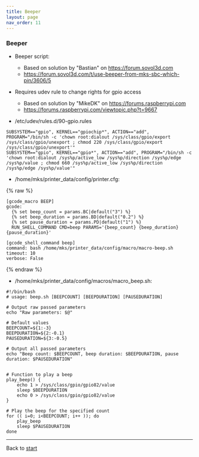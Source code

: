 ```yaml
---
title: Beeper
layout: page
nav_order: 11
---
```

### Beeper

  * Beeper script:
    * Based on solution by "Bastian" on <https://forum.sovol3d.com>
    * <https://forum.sovol3d.com/t/use-beeper-from-mks-sbc-which-pin/3606/5>

  * Requires udev rule to change rights for gpio access
    * Based on solution by "MikeDK" on <https://forums.raspberrypi.com>
    * <https://forums.raspberrypi.com/viewtopic.php?t=9667>

  * /etc/udev/rules.d/90-gpio.rules

```
SUBSYSTEM=="gpio", KERNEL=="gpiochip*", ACTION=="add", PROGRAM="/bin/sh -c 'chown root:dialout /sys/class/gpio/export /sys/class/gpio/unexport ; chmod 220 /sys/class/gpio/export /sys/class/gpio/unexport'"
SUBSYSTEM=="gpio", KERNEL=="gpio*", ACTION=="add", PROGRAM="/bin/sh -c 'chown root:dialout /sys%p/active_low /sys%p/direction /sys%p/edge /sys%p/value ; chmod 660 /sys%p/active_low /sys%p/direction /sys%p/edge /sys%p/value'"
```

  * /home/mks/printer_data/config/printer.cfg:

{% raw  %}
```
[gcode_macro BEEP]
gcode:
  {% set beep_count = params.BC|default("3") %}
  {% set beep_duration = params.BD|default("0.2") %}
  {% set pause_duration = params.PD|default("1") %}
  RUN_SHELL_COMMAND CMD=beep PARAMS='{beep_count} {beep_duration} {pause_duration}'

[gcode_shell_command beep]
command: bash /home/mks/printer_data/config/macro/macro-beep.sh
timeout: 10
verbose: False
```
{% endraw  %}

  * /home/mks/printer_data/config/macros/macro_beep.sh:

```
#!/bin/bash
# usage: beep.sh [BEEPCOUNT] [BEEPDURATION] [PAUSEDURATION]

# Output raw passed parameters
echo "Raw parameters: $@"

# Default values
BEEPCOUNT=${1:-3}
BEEPDURATION=${2:-0.1}
PAUSEDURATION=${3:-0.5}

# Output all passed parameters
echo "Beep count: $BEEPCOUNT, beep duration: $BEEPDURATION, pause duration: $PAUSEDURATION"


# Function to play a beep
play_beep() {
    echo 1 > /sys/class/gpio/gpio82/value
    sleep $BEEPDURATION
    echo 0 > /sys/class/gpio/gpio82/value
}

# Play the beep for the specified count
for (( i=0; i<BEEPCOUNT; i++ )); do
    play_beep
    sleep $PAUSEDURATION
done
```

----
Back to [start](index.md)
